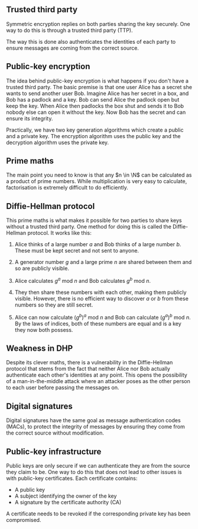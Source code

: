 ## Trusted third party

Symmetric encryption replies on both parties sharing the key securely. One way to do this is through a trusted third party (TTP).

The way this is done also authenticates the identities of each party to ensure messages are coming from the correct source.

## Public-key encryption

The idea behind public-key encryption is what happens if you don't have a trusted third party. The basic premise is that one user Alice has a secret she wants to send another user Bob. Imagine Alice has her secret in a box, and Bob has a padlock and a key. Bob can send Alice the padlock open but keep the key. When Alice then padlocks the box shut and sends it to Bob nobody else can open it without the key. Now Bob has the secret and can ensure its integrity.

Practically, we have two key generation algorithms which create a public and a private key. The encryption algorithm uses the public key and the decryption algorithm uses the private key.

## Prime maths

The main point you need to know is that any $n \in \N$ can be calculated as a product of prime numbers. While multiplication is very easy to calculate, factorisation is extremely difficult to do efficiently.

## Diffie-Hellman protocol

This prime maths is what makes it possible for two parties to share keys without a trusted third party. One method for doing this is called the Diffie-Hellman protocol. It works like this:

1. Alice thinks of a large number $a$ and Bob thinks of a large number $b$. These must be kept secret and not sent to anyone.

2. A generator number $g$ and a large prime $n$ are shared between them and so are publicly visible.

3. Alice calculates $g^a \text{ mod } n$ and Bob calculates $g^b \text{ mod } n$.

4. They then share these numbers with each other, making them publicly visible. However, there is no efficient way to discover $a$ or $b$ from these numbers so they are still secret.

5. Alice can now calculate $(g^b)^a \text{ mod } n$ and Bob can calculate $(g^a)^b \text{ mod } n$. By the laws of indices, both of these numbers are equal and is a key they now both possess.

## Weakness in DHP

Despite its clever maths, there is a vulnerability in the Diffie-Hellman protocol that stems from the fact that neither Alice nor Bob actually authenticate each other's identities at any point. This opens the possibility of a man-in-the-middle attack where an attacker poses as the other person to each user before passing the messages on.

## Digital signatures

Digital signatures have the same goal as message authentication codes (MACs), to protect the integrity of messages by ensuring they come from the correct source without modification.

## Public-key infrastructure

Public keys are only secure if we can authenticate they are from the source they claim to be. One way to do this that does not lead to other issues is with public-key certificates. Each certificate contains:

- A public key
- A subject identifying the owner of the key
- A signature by the certificate authority (CA)

A certificate needs to be revoked if the corresponding private key has been compromised.
